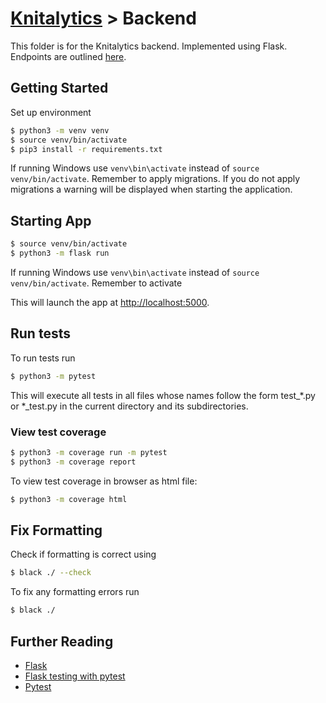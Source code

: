 # [Knitalytics](../README.md) > Backend

This folder is for the Knitalytics backend. Implemented using Flask. Endpoints are outlined [here](./ENDPOINTS.md).

## Getting Started

Set up environment
```bash
$ python3 -m venv venv
$ source venv/bin/activate
$ pip3 install -r requirements.txt
```

If running Windows use `venv\bin\activate` instead of `source venv/bin/activate`. Remember to apply migrations. If you do not apply migrations a warning will be displayed when starting the application.

## Starting App

```bash
$ source venv/bin/activate
$ python3 -m flask run
```

If running Windows use `venv\bin\activate` instead of `source venv/bin/activate`. Remember to activate 

This will launch the app at [http://localhost:5000](http://localhost:5000). 

<!-- 
## Migrations

To apply migrations run
```bash
$ python manage.py migrate
```

To create a superuser (Initial admin account) run
```bash
$ python manage.py createsuperuser
```
This account can be used to log in to the admin panel for the first time. 

If you change or add a model, you have to make and apply migrations. You can do this using
```bash
$ python manage.py makemigrations
$ python manage.py migrate
```
-->

## Run tests
To run tests run
```bash
$ python3 -m pytest
```
This will execute all tests in all files whose names follow the form test_*.py or \*_test.py in the current directory and its subdirectories.

### View test coverage
```bash
$ python3 -m coverage run -m pytest
$ python3 -m coverage report
```
To view test coverage in browser as html file:

```bash
$ python3 -m coverage html
```


## Fix Formatting

Check if formatting is correct using
```bash
$ black ./ --check
```

To fix any formatting errors run
```bash
$ black ./
```

## Further Reading

 - [Flask](https://flask.palletsprojects.com/en/2.2.x/)
 - [Flask testing with pytest](https://flask.palletsprojects.com/en/2.2.x/testing/)
 - [Pytest](https://docs.pytest.org/en/7.1.x/)
